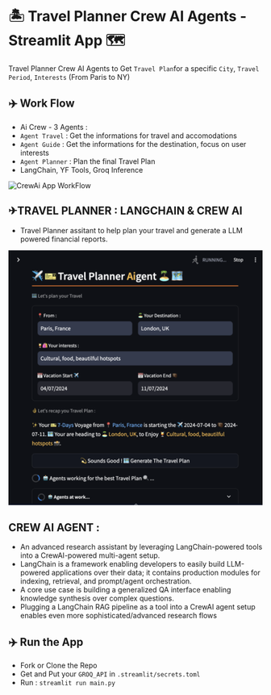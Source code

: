 # 🏝️ Travel Planner Crew AI Agents - Streamlit App 🗺️
Travel Planner Crew AI Agents to Get `Travel Plan`for a specific `City`, `Travel Period`, `Interests` (From Paris to NY) 

## ✈️ Work Flow
- Ai Crew - 3 Agents :
- `Agent Travel` : Get the informations for travel and accomodations
- `Agent Guide` : Get the informations for the destination, focus on user interests
- `Agent Planner` : Plan the final Travel Plan
- LangChain, YF Tools, Groq Inference

![CrewAi App WorkFlow](workflow.png)

## ✈TRAVEL PLANNER : LANGCHAIN & CREW AI
- Travel Planner assitant to help plan your travel and generate a LLM powered financial reports.

![CrewAi App WorkFlow](TravelPlanner_screenshot.png)

## CREW AI AGENT :
- An advanced research assistant by leveraging LangChain-powered tools into a CrewAI-powered multi-agent setup.
- LangChain is a framework enabling developers to easily build LLM-powered applications over their data; it contains production modules for indexing, retrieval, and prompt/agent orchestration.
- A core use case is building a generalized QA interface enabling knowledge synthesis over complex questions.
- Plugging a LangChain RAG pipeline as a tool into a CrewAI agent setup enables even more sophisticated/advanced research flows

## ✈️ Run the App
- Fork or Clone the Repo
- Get and Put your `GROQ_API` in `.streamlit/secrets.toml`
- Run : `streamlit run main.py`
